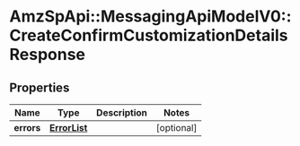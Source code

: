 # AmzSpApi::MessagingApiModelV0::CreateConfirmCustomizationDetailsResponse

## Properties
Name | Type | Description | Notes
------------ | ------------- | ------------- | -------------
**errors** | [**ErrorList**](ErrorList.md) |  | [optional] 

